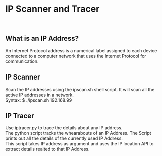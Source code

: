 # IP Scanner and Tracer
<br>

## What is an IP Address?
An Internet Protocol address is a numerical label assigned to each device connected to a computer network that uses the Internet Protocol for communication.
<br>

## IP Scanner
Scan the IP addresses using the ipscan.sh shell script. It will scan all the active IP addresses in a network. <br/>
Syntax: $ ./ipscan.sh 192.168.99
<br>

## IP Tracer
Use iptracer.py to trace the details about any IP address. <br />
The python script tracks the whearabouts of an IP Address. The Script prints out all the details of the currently used IP Address.<br />
This script takes IP address as argument and uses the IP location API to extract details realted to that IP Address.<br />

